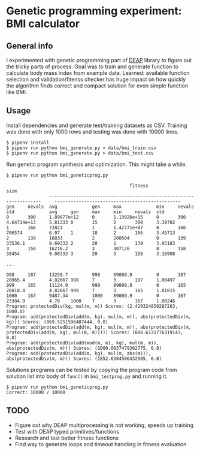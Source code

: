 # Genetic programming experiment: BMI calculator

## General info

I experimented with genetic programming part of [DEAP](https://github.com/DEAP/deap) library to figure out the tricky parts of process. Goal was to train and generate function to calculate body mass index from example data. Learned: available function selection and validation/fitenss checker has huge impact on how quickly the algorithm finds correct and compact solution for even simple function like BMI.

## Usage

Install dependencies and generate test/training datasets as CSV. Training was done with only 1000 rows and testing was done with 10000 lines.

```
$ pipenv install
$ pipenv run python bmi_generate.py > data/bmi_train.csv
$ pipenv run python bmi_generate.py > data/bmi_test.csv
```

Run genetic program synthesis and optimization. This might take a while.

```
$ pipenv run python bmi_geneticprog.py

                                              fitness                                                         size
                -------------------------------------------------------------------     -----------------------------------------------
gen     nevals  avg             gen     max             min     nevals  std             avg     gen     max     min     nevals  std
0       300     1.89877e+12     0       1.13926e+15     0       300     4.64714e+13     5.81333 0       15      2       300     3.39782
1       166     72821           1       1.42771e+07     0       166     706574          6.07    1       18      2       166     3.45713
2       139     16833           2       200504          0       139     33536.1         8.69333 2       20      2       139     3.93183
3       158     16216.2         3       307128          0       158     38454           9.08333 3       20      3       158     3.16908

...

998     187     13259.7         998     89089.9         0       187     28965.4         4.82667 998     7       3       187     1.00497
999     165     11124.9         999     89089.9         0       165     26018.4         4.82667 999     7       3       165     1.01815
1000    167     9487.34         1000    89089.9         0       167     23384.9         4.78    1000    7       3       167     1.00246
Program: protectedDiv(kg, mul(m, m)) Scores: (2.429324850287263, 1000.0)
Program: add(protectedDiv(add(m, kg), mul(m, m)), abs(protectedDiv(m, kg))) Scores: (869.5251596487444, 0.0)
Program: add(protectedDiv(add(m, kg), mul(m, m)), abs(protectedDiv(m, protectedDiv(add(m, kg), mul(m, m))))) Scores: (888.6131776319143, 0.0)
Program: add(protectedDiv(add(mod(m, m), kg), mul(m, m)), abs(protectedDiv(m, m))) Scores: (1000.0037479362775, 0.0)
Program: add(protectedDiv(add(m, kg), mul(m, abs(m))), abs(protectedDiv(m, m))) Scores: (1852.6384506432505, 0.0)
```

Solutions programs can be tested by copying the program code from solution list into body of `func()` in `bmi_testprog.py` and running it.

```
$ pipenv run python bmi_geneticprog.py
Correct: 10000 / 10000
```

## TODO

 * Figure out why DEAP multiprocessing is not working, speeds up training
 * Test with DEAP typed primitives/functions
 * Research and test better fitness functions
 * Find way to generate loops and timeout handling in fitness evaluation
